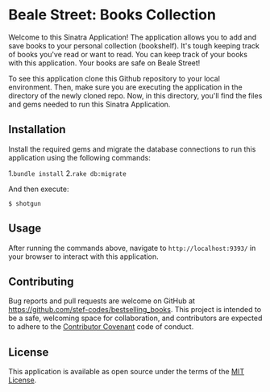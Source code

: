 # Beale Street: Books Collection

Welcome to this Sinatra Application! The application allows you to add and save books to your personal collection (bookshelf). It's tough keeping track of books you've read or want to read. You can keep track of your books with this application. Your books are safe on Beale Street! 

To see this application clone this Github repository to your local environment. Then, make sure you are executing the application in the directory of the newly cloned repo. Now, in this directory, you'll find the files and gems needed to run this Sinatra Application. 

## Installation

Install the required gems and migrate the database connections to run this application using the following commands:

1.`bundle install`
2.`rake db:migrate`


And then execute:

    $ shotgun


## Usage

After running the commands above, navigate to `http://localhost:9393/` in your browser to interact with this application.  

## Contributing

Bug reports and pull requests are welcome on GitHub at https://github.com/stef-codes/bestselling_books. This project is intended to be a safe, welcoming space for collaboration, and contributors are expected to adhere to the [Contributor Covenant](http://contributor-covenant.org) code of conduct.

## License

This application is available as open source under the terms of the [MIT License](https://opensource.org/licenses/MIT).
